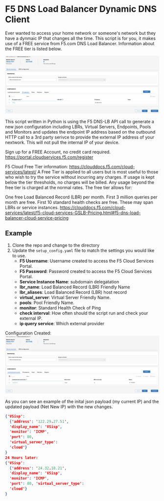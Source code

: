 # F5 DNS Load Balancer Dynamic DNS Client 
Ever wanted to access your home network or someone's network but they have a dynmaic IP that changes all the time. This script is for you, it makes use of a FREE service from F5.com DNS Load Balancer. Information about the FREE tier is listed below.

<img src="https://raw.githubusercontent.com/miearls/f5dnslb-ddns-client/master/img/virtual_server.png" width="600">


This script written in Python is using the F5 DNS-LB API call to generate a new json configuration including LBRs, Virtual Servers, Endpoints, Pools and Monitors and updates the endpoint IP address based on the outbound HTTP call to a 3rd party serivce to provide the external IP address of your nextwork. This will not pull the internal IP of your device. 

Sign up for a FREE Account, no credit card required. 
https://portal.cloudservices.f5.com/register

F5 Cloud Free Tier information:
https://clouddocs.f5.com/cloud-services/latest/
A Free Tier is applied to all users but is most useful to those who wish to try the service without incurring any charges. If usage is kept below the tier thresholds, no charges will be billed. Any usage beyond the free tier is charged at the normal rates. The free tier allows for:

One free Load Balanced Record (LBR) per month.
First 3 million queries per month are free.
First 10 standard health checks are free. These may span LBRs or service instances.
https://clouddocs.f5.com/cloud-services/latest/f5-cloud-services-GSLB-Pricing.html#f5-dns-load-balancer-cloud-service-pricing

## Example
1. Clone the repo and change to the directory
1. Update the `setup_config.yaml` file to match the settings you would like to use.
   * **F5 Username**: Username created to access the F5 Cloud Services Portal.
   * **F5 Password**: Password created to access the F5 Cloud Services Portal.
   * **Service Instance Name**: subdomain delegatation
   * **lbr_name**: Load Balanced Record (LBR) Friendly Name
   * **lbr_aliases**: Load Balanced Record (LBR) host record
   * **virtual_server**: Virtual Server Friendly Name.
   * **pools**: Pool Friendly Name.
   * **monitor**: Standard Health Check of Ping
   * **check interval**: How often should the script run and check your external IP.
   * **ip query service**: Which external provider 

Configuration Created:
<img src="https://raw.githubusercontent.com/miearls/f5dnslb-ddns-client/master/img/LBR_created.png" width="600">

As you can see an example of the inital json payload (my current IP) and the updated payload (Net New IP) with the new changes.
``` json
{'VSisp': 
  {'address': '122.29.27.51', 
  'display_name': 'VSisp', 
  'monitor': 'ICMP', 
  'port': 80, 
  'virtual_server_type': 
  'cloud'}
} 
24 Hours later:
{'VSisp': 
  {'address': '24.32.18.21', 
  'display_name': 'VSisp', 
  'monitor': 'ICMP', 
  'port': 80, 'virtual_server_type': 
  'cloud'}
} 
```
